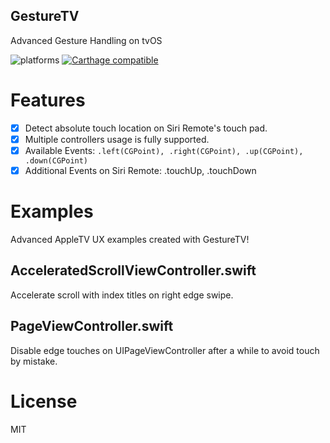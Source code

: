 GestureTV
---
Advanced Gesture Handling on tvOS

![platforms](https://img.shields.io/badge/platforms-tvOS-blue.svg)
[![Carthage compatible](https://img.shields.io/badge/Carthage-compatible-4BC51D.svg?style=flat)](https://github.com/Carthage/Carthage)

# Features
- [x] Detect absolute touch location on Siri Remote's touch pad.
- [x] Multiple controllers usage is fully supported.
- [x] Available Events: `.left(CGPoint), .right(CGPoint), .up(CGPoint), .down(CGPoint)`
- [x] Additional Events on Siri Remote: .touchUp, .touchDown

# Examples
Advanced AppleTV UX examples created with GestureTV!

## AcceleratedScrollViewController.swift
Accelerate scroll with index titles on right edge swipe.

## PageViewController.swift
Disable edge touches on UIPageViewController after a while to avoid touch by mistake.

# License
MIT
